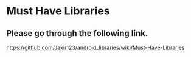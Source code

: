 # Must Have Libraries

## Please go through the following link.

https://github.com/Jakir123/android_libraries/wiki/Must-Have-Libraries
